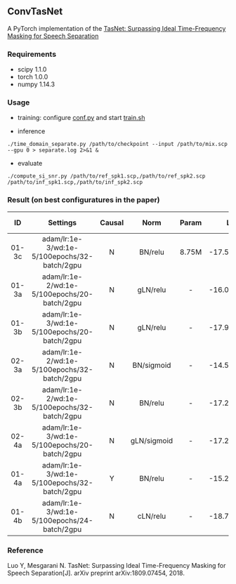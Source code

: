 ## ConvTasNet

A PyTorch implementation of the [TasNet: Surpassing Ideal Time-Frequency Masking for Speech Separation](https://arxiv.org/abs/1809.07454)

### Requirements

* scipy 1.1.0
* torch 1.0.0
* numpy 1.14.3

### Usage

* training: configure [conf.py](conf.py) and start [train.sh](train.sh)

* inference
```
./time_domain_separate.py /path/to/checkpoint --input /path/to/mix.scp --gpu 0 > separate.log 2>&1 &
```

* evaluate
```
./compute_si_snr.py /path/to/ref_spk1.scp,/path/to/ref_spk2.scp /path/to/inf_spk1.scp,/path/to/inf_spk2.scp
```

### Result (on best configuratures in the paper)

  |  ID   |                   Settings                   | Causal |    Norm     | Param |     Loss      | Si-SDR |
  | :---: | :------------------------------------------: | :---:  | :---------: | :---: | :-----------: | :----: |
  | 01-3c | adam/lr:1e-3/wd:1e-5/100epochs/32-batch/2gpu |   N    |   BN/relu   | 8.75M | -17.59/-15.45 | 14.63  |
  | 01-3a | adam/lr:1e-2/wd:1e-5/100epochs/20-batch/2gpu |   N    |  gLN/relu   |   -   | -16.09/-15.21 | 14.58  |
  | 01-3b | adam/lr:1e-3/wd:1e-5/100epochs/20-batch/2gpu |   N    |  gLN/relu   |   -   | -17.91/-16.54 | 15.87  |
  | 02-3a | adam/lr:1e-2/wd:1e-5/100epochs/32-batch/2gpu |   N    | BN/sigmoid  |   -   | -14.51/-13.40 | 12.62  |
  | 02-3b | adam/lr:1e-2/wd:1e-5/100epochs/32-batch/2gpu |   N    |   BN/relu   |   -   | -17.20/-15.38 | 14.58  |
  | 02-4a | adam/lr:1e-3/wd:1e-5/100epochs/20-batch/2gpu |   N    | gLN/sigmoid |   -   | -17.20/-16.11 | 15.55  |
  | 01-4a | adam/lr:1e-3/wd:1e-5/100epochs/32-batch/2gpu |   Y    |   BN/relu   |   -   | -15.25/-12.47 | 11.42  |
  | 01-4b | adam/lr:1e-3/wd:1e-5/100epochs/24-batch/2gpu |   N    |  cLN/relu   |   -   | -18.72/-16.17 | 15.25  |

### Reference

Luo Y, Mesgarani N. TasNet: Surpassing Ideal Time-Frequency Masking for Speech Separation[J]. arXiv preprint arXiv:1809.07454, 2018.